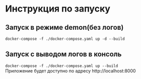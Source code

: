 # Инструкция по запуску
## Запуск в режиме demon(без логов)
`docker-compose -f ./docker-compose.yaml up -d --build`
## Запуск с выводом логов в консоль
`docker-compose -f ./docker-compose.yaml up --build`
<br/> Приложение будет доступно по адресу http://localhost:8000